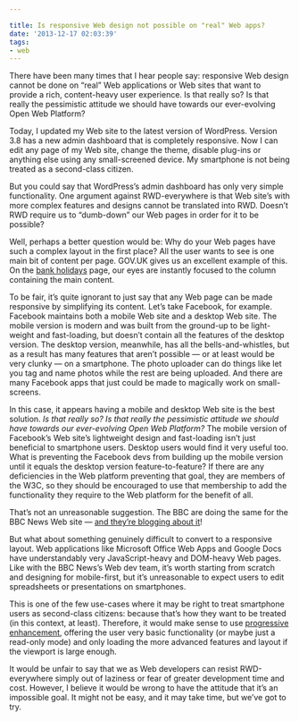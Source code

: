 ```yaml
---

title: Is responsive Web design not possible on "real" Web apps?
date: '2013-12-17 02:03:39'
tags:
- web
---
```


There have been many times that I hear people say: responsive Web design cannot be done on “real” Web applications or Web sites that want to provide a rich, content-heavy user experience. Is that really so? Is that really the pessimistic attitude we should have towards our ever-evolving Open Web Platform?

Today, I updated my Web site to the latest version of WordPress. Version 3.8 has a new admin dashboard that is completely responsive. Now I can edit any page of my Web site, change the theme, disable plug-ins or anything else using any small-screened device. My smartphone is not being treated as a second-class citizen.

But you could say that WordPress’s admin dashboard has only very simple functionality. One argument against RWD-everywhere is that Web site’s with more complex features and designs cannot be translated into RWD. Doesn’t RWD require us to “dumb-down” our Web pages in order for it to be possible?

Well, perhaps a better question would be: Why do your Web pages have such a complex layout in the first place? All the user wants to see is one main bit of content per page. GOV.UK gives us an excellent example of this. On the [bank holidays](https://www.gov.uk/bank-holidays) page, our eyes are instantly focused to the column containing the main content.

To be fair, it’s quite ignorant to just say that any Web page can be made responsive by simplifying its content. Let’s take Facebook, for example. Facebook maintains both a mobile Web site and a desktop Web site. The mobile version is modern and was built from the ground-up to be light-weight and fast-loading, but doesn’t contain all the features of the desktop version. The desktop version, meanwhile, has all the bells-and-whistles, but as a result has many features that aren’t possible — or at least would be very clunky — on a smartphone. The photo uploader can do things like let you tag and name photos while the rest are being uploaded. And there are many Facebook apps that just could be made to magically work on small-screens.

In this case, it appears having a mobile and desktop Web site is the best solution. *Is that really so? Is that really the pessimistic attitude we should have towards our ever-evolving Open Web Platform?* The mobile version of Facebook’s Web site’s lightweight design and fast-loading isn’t just beneficial to smartphone users. Desktop users would find it very useful too. What is preventing the Facebook devs from building up the mobile version until it equals the desktop version feature-to-feature? If there are any deficiencies in the Web platform preventing that goal, they are members of the W3C, so they should be encouraged to use that membership to add the functionality they require to the Web platform for the benefit of all.

That’s not an unreasonable suggestion. The BBC are doing the same for the BBC News Web site — [and they’re blogging about it](http://responsivenews.co.uk/)!

But what about something genuinely difficult to convert to a responsive layout. Web applications like Microsoft Office Web Apps and Google Docs have understandably very JavaScript-heavy and DOM-heavy Web pages. Like with the BBC News’s Web dev team, it’s worth starting from scratch and designing for mobile-first, but it’s unreasonable to expect users to edit spreadsheets or presentations on smartphones.

This is one of the few use-cases where it may be right to treat smartphone users as second-class citizens: because that’s how they want to be treated (in this context, at least). Therefore, it would make sense to use [progressive enhancement](http://joshtumath.me.uk/2013/08/11/the-importance-of-progressive-enhancement/ "The importance of progressive enhancement"), offering the user very basic functionality (or maybe just a read-only mode) and only loading the more advanced features and layout if the viewport is large enough.

It would be unfair to say that we as Web developers can resist RWD-everywhere simply out of laziness or fear of greater development time and cost. However, I believe it would be wrong to have the attitude that it’s an impossible goal. It might not be easy, and it may take time, but we’ve got to try.
